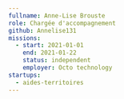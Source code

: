 ```yaml
---
fullname: Anne-Lise Brouste
role: Chargée d'accompagnement
github: Annelise131
missions:
  - start: 2021-01-01
    end: 2021-01-22
    status: independent
    employer: Octo technology
startups:
  - aides-territoires
---
```

